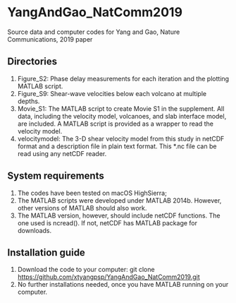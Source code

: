 # YangAndGao_NatComm2019
Source data and computer codes for Yang and Gao, Nature Communications, 2019 paper

## Directories
1. Figure_S2: 
Phase delay measurements for each iteration and the plotting MATLAB script.
2. Figure_S9:
Shear-wave velocities below each volcano at multiple depths.
3. Movie_S1: 
The MATLAB script to create Movie S1 in the supplement. All data, including the velocity model, volcanoes, and slab interface model, are included. A MATLAB script is provided as a wrapper to read the velocity model.
4. velocitymodel:
The 3-D shear velocity model from this study in netCDF format and a description file in plain text format. This *.nc file can be read using any netCDF reader. 

## System requirements
1. The codes have been tested on macOS HighSierra;
2. The MATLAB scripts were developed under MATLAB 2014b. However, other versions of MATLAB should also work. 
3. The MATLAB version, however, should include netCDF functions. The one used is ncread(). If not, netCDF has MATLAB package for downloads.

## Installation guide
1. Download the code to your computer: git clone https://github.com/xtyangpsp/YangAndGao_NatComm2019.git
2. No further installations needed, once you have MATLAB running on your computer.

